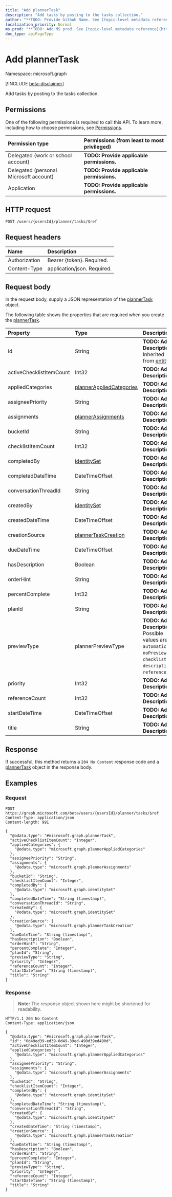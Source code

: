 ```yaml
---
title: "Add plannerTask"
description: "Add tasks by posting to the tasks collection."
author: "**TODO: Provide Github Name. See [topic-level metadata reference](https://msgo.azurewebsites.net/add/document/guidelines/metadata.html#topic-level-metadata)**"
localization_priority: Normal
ms.prod: "**TODO: Add MS prod. See [topic-level metadata reference](https://msgo.azurewebsites.net/add/document/guidelines/metadata.html#topic-level-metadata)**"
doc_type: apiPageType
---
```


# Add plannerTask
Namespace: microsoft.graph

[!INCLUDE [beta-disclaimer](../../includes/beta-disclaimer.md)]

Add tasks by posting to the tasks collection.

## Permissions
One of the following permissions is required to call this API. To learn more, including how to choose permissions, see [Permissions](/graph/permissions-reference).

|Permission type|Permissions (from least to most privileged)|
|:---|:---|
|Delegated (work or school account)|**TODO: Provide applicable permissions.**|
|Delegated (personal Microsoft account)|**TODO: Provide applicable permissions.**|
|Application|**TODO: Provide applicable permissions.**|

## HTTP request

<!-- {
  "blockType": "ignored"
}
-->
``` http
POST /users/{usersId}/planner/tasks/$ref
```

## Request headers
|Name|Description|
|:---|:---|
|Authorization|Bearer {token}. Required.|
|Content-Type|application/json. Required.|

## Request body
In the request body, supply a JSON representation of the [plannerTask](../resources/plannertask.md) object.

The following table shows the properties that are required when you create the [plannerTask](../resources/plannertask.md).

|Property|Type|Description|
|:---|:---|:---|
|id|String|**TODO: Add Description** Inherited from [entity](../resources/entity.md)|
|activeChecklistItemCount|Int32|**TODO: Add Description**|
|appliedCategories|[plannerAppliedCategories](../resources/plannerappliedcategories.md)|**TODO: Add Description**|
|assigneePriority|String|**TODO: Add Description**|
|assignments|[plannerAssignments](../resources/plannerassignments.md)|**TODO: Add Description**|
|bucketId|String|**TODO: Add Description**|
|checklistItemCount|Int32|**TODO: Add Description**|
|completedBy|[identitySet](../resources/identityset.md)|**TODO: Add Description**|
|completedDateTime|DateTimeOffset|**TODO: Add Description**|
|conversationThreadId|String|**TODO: Add Description**|
|createdBy|[identitySet](../resources/identityset.md)|**TODO: Add Description**|
|createdDateTime|DateTimeOffset|**TODO: Add Description**|
|creationSource|[plannerTaskCreation](../resources/plannertaskcreation.md)|**TODO: Add Description**|
|dueDateTime|DateTimeOffset|**TODO: Add Description**|
|hasDescription|Boolean|**TODO: Add Description**|
|orderHint|String|**TODO: Add Description**|
|percentComplete|Int32|**TODO: Add Description**|
|planId|String|**TODO: Add Description**|
|previewType|plannerPreviewType|**TODO: Add Description**. Possible values are: `automatic`, `noPreview`, `checklist`, `description`, `reference`.|
|priority|Int32|**TODO: Add Description**|
|referenceCount|Int32|**TODO: Add Description**|
|startDateTime|DateTimeOffset|**TODO: Add Description**|
|title|String|**TODO: Add Description**|



## Response

If successful, this method returns a `204 No Content` response code and a [plannerTask](../resources/plannertask.md) object in the response body.

## Examples

### Request
<!-- {
  "blockType": "request",
  "name": "create_plannertask_from_"
}
-->
``` http
POST https://graph.microsoft.com/beta/users/{usersId}/planner/tasks/$ref
Content-Type: application/json
Content-length: 991

{
  "@odata.type": "#microsoft.graph.plannerTask",
  "activeChecklistItemCount": "Integer",
  "appliedCategories": {
    "@odata.type": "microsoft.graph.plannerAppliedCategories"
  },
  "assigneePriority": "String",
  "assignments": {
    "@odata.type": "microsoft.graph.plannerAssignments"
  },
  "bucketId": "String",
  "checklistItemCount": "Integer",
  "completedBy": {
    "@odata.type": "microsoft.graph.identitySet"
  },
  "completedDateTime": "String (timestamp)",
  "conversationThreadId": "String",
  "createdBy": {
    "@odata.type": "microsoft.graph.identitySet"
  },
  "creationSource": {
    "@odata.type": "microsoft.graph.plannerTaskCreation"
  },
  "dueDateTime": "String (timestamp)",
  "hasDescription": "Boolean",
  "orderHint": "String",
  "percentComplete": "Integer",
  "planId": "String",
  "previewType": "String",
  "priority": "Integer",
  "referenceCount": "Integer",
  "startDateTime": "String (timestamp)",
  "title": "String"
}
```


### Response
>**Note:** The response object shown here might be shortened for readability.
<!-- {
  "blockType": "response",
  "truncated": true,
  "@odata.type": "microsoft.graph.plannerTask"
}
-->
``` http
HTTP/1.1 204 No Content
Content-Type: application/json

{
  "@odata.type": "#microsoft.graph.plannerTask",
  "id": "0d49ed39-ed39-0d49-39ed-490d39ed490d",
  "activeChecklistItemCount": "Integer",
  "appliedCategories": {
    "@odata.type": "microsoft.graph.plannerAppliedCategories"
  },
  "assigneePriority": "String",
  "assignments": {
    "@odata.type": "microsoft.graph.plannerAssignments"
  },
  "bucketId": "String",
  "checklistItemCount": "Integer",
  "completedBy": {
    "@odata.type": "microsoft.graph.identitySet"
  },
  "completedDateTime": "String (timestamp)",
  "conversationThreadId": "String",
  "createdBy": {
    "@odata.type": "microsoft.graph.identitySet"
  },
  "createdDateTime": "String (timestamp)",
  "creationSource": {
    "@odata.type": "microsoft.graph.plannerTaskCreation"
  },
  "dueDateTime": "String (timestamp)",
  "hasDescription": "Boolean",
  "orderHint": "String",
  "percentComplete": "Integer",
  "planId": "String",
  "previewType": "String",
  "priority": "Integer",
  "referenceCount": "Integer",
  "startDateTime": "String (timestamp)",
  "title": "String"
}
```


